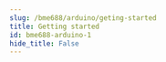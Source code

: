 ```yaml
---
slug: /bme688/arduino/geting-started 
title: Getting started
id: bme688-arduino-1 
hide_title: False
---
```


